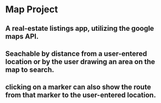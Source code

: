 # Map Project

## A real-estate listings app, utilizing the google maps API. 

## Seachable by distance from a user-entered location or by the user drawing an area on the map to search.
## clicking on a marker can also show the route from that marker to the user-entered location.